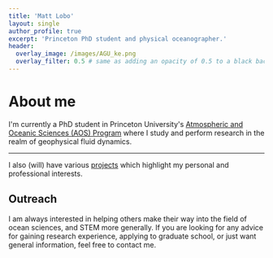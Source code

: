 ```yaml
---
title: 'Matt Lobo'
layout: single
author_profile: true
excerpt: 'Princeton PhD student and physical oceanographer.'
header:
  overlay_image: /images/AGU_ke.png
  overlay_filter: 0.5 # same as adding an opacity of 0.5 to a black background
---
```


# About me

I'm currently a PhD student in Princeton University's [Atmospheric and Oceanic Sciences (AOS) Program](https://aos.princeton.edu/) where I study and perform research in the realm of geophysical fluid dynamics.

---

I also (will) have various [projects](https://mjclobo.github.io/projects/) which highlight my personal and professional interests.

## Outreach

I am always interested in helping others make their way into the field of ocean sciences, and STEM more generally.
If you are looking for any advice for gaining research experience, applying to graduate school, or just want general
information, feel free to contact me.

